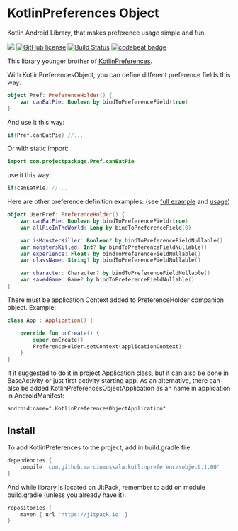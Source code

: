 # KotlinPreferences Object
Kotlin Android Library, that makes preference usage simple and fun.

[![](https://jitpack.io/v/MarcinMoskala/KotlinPreferencesObject.svg)](https://jitpack.io/#MarcinMoskala/KotlinPreferencesObject)
[![GitHub license](https://img.shields.io/badge/license-Apache%20License%202.0-blue.svg?style=flat)](http://www.apache.org/licenses/LICENSE-2.0)
[![Build Status](https://travis-ci.org/MarcinMoskala/KotlinPreferencesObject.svg?branch=master)](https://travis-ci.org/MarcinMoskala/KotlinPreferencesObject)
[![codebeat badge](https://codebeat.co/badges/77906760-0206-43bb-a05a-7ffe093bb9d3)](https://codebeat.co/projects/github-com-marcinmoskala-kotlinpreferencesobject-master)

This library younger brother of [KotlinPreferences](https://github.com/MarcinMoskala/KotlinPreferences).

With KotlinPreferencesObject, you can define different preference fields this way:

```kotlin
object Pref: PreferenceHolder() {
    var canEatPie: Boolean by bindToPreferenceField(true)
}
```

And use it this way:

```kotlin
if(Pref.canEatPie) //...
```

Or with static import:

```kotlin
import com.projectpackage.Pref.canEatPie
```

use it this way:

```kotlin
if(canEatPie) //...
```

Here are other preference definition examples: (see [full example](https://github.com/MarcinMoskala/KotlinPreferencesObject/blob/master/kotlinpreferences-lib/src/androidTest/java/com/marcinmoskala/kotlinpreferences/ExampleConfig.kt) and [usage](https://github.com/MarcinMoskala/KotlinPreferencesObject/tree/master/kotlinpreferences-lib/src/androidTest/java/com/marcinmoskala/kotlinpreferences))

```kotlin
object UserPref: PreferenceHolder() {
    var canEatPie: Boolean by bindToPreferenceField(true)
    var allPieInTheWorld: Long by bindToPreferenceField(0)

    var isMonsterKiller: Boolean? by bindToPreferenceFieldNullable()
    var monstersKilled: Int? by bindToPreferenceFieldNullable()
    var experience: Float? by bindToPreferenceFieldNullable()
    var className: String? by bindToPreferenceFieldNullable()

    var character: Character? by bindToPreferenceFieldNullable()
    var savedGame: Game? by bindToPreferenceFieldNullable()
}
```

There must be application Context added to PreferenceHolder companion object. Example:

```kotlin
class App : Application() {

    override fun onCreate() {
        super.onCreate()
        PreferenceHolder.setContext(applicationContext)
    }
}
```

It it suggested to do it in project Application class, but it can also be done in BaseActivity or just first activity starting app. As an alternative, there can also be added KotlinPreferencesObjectApplication as an name in application in AndroidManifest:

```
android:name=".KotlinPreferencesObjectApplication"
```

## Install

To add KotlinPreferences to the project, add in build.gradle file:

```groovy
dependencies {
    compile 'com.github.marcinmoskala:kotlinpreferencesobject:1.00'
}
```

And while library is located on JitPack, remember to add on module build.gradle (unless you already have it):

```groovy
repositories {
    maven { url 'https://jitpack.io' }
}
```